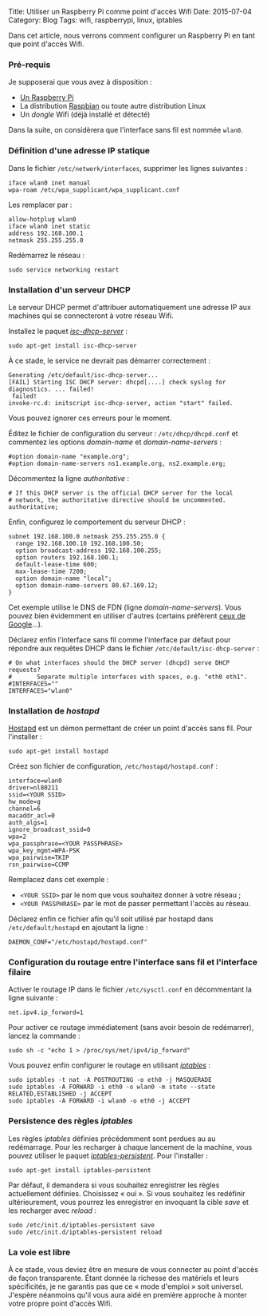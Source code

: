 Title: Utiliser un Raspberry Pi comme point d'accès Wifi
Date: 2015-07-04
Category: Blog
Tags: wifi, raspberrypi, linux, iptables

Dans cet article, nous verrons comment configurer un Raspberry Pi en tant que
point d'accès Wifi.

### Pré-requis

Je supposerai que vous avez à disposition :

 * [Un Raspberry Pi](https://www.raspberrypi.org/)
 * La distribution [Raspbian](https://www.raspbian.org/) ou toute autre
   distribution Linux
 * Un *dongle* Wifi (déjà installé et détecté)

Dans la suite, on considèrera que l'interface sans fil est nommée `wlan0`.  

### Définition d'une adresse IP statique

Dans le fichier `/etc/network/interfaces`, supprimer les lignes suivantes :

    iface wlan0 inet manual
    wpa-roam /etc/wpa_supplicant/wpa_supplicant.conf

Les remplacer par :

    allow-hotplug wlan0
    iface wlan0 inet static
    address 192.168.100.1
    netmask 255.255.255.0

Redémarrez le réseau :

    sudo service networking restart

### Installation d'un serveur DHCP

Le serveur DHCP permet d'attribuer automatiquement une adresse IP aux machines
qui se connecteront à votre réseau Wifi.

Installez le paquet *[isc-dhcp-server](https://packages.debian.org/isc-dhcp-server)* :

    sudo apt-get install isc-dhcp-server

À ce stade, le service ne devrait pas démarrer correctement :

    Generating /etc/default/isc-dhcp-server...
    [FAIL] Starting ISC DHCP server: dhcpd[....] check syslog for diagnostics. ... failed!
     failed!
    invoke-rc.d: initscript isc-dhcp-server, action "start" failed.

Vous pouvez ignorer ces erreurs pour le moment.

Éditez le fichier de configuration du serveur : `/etc/dhcp/dhcpd.conf` et
commentez les options *domain-name* et *domain-name-servers* :

    #option domain-name "example.org";
    #option domain-name-servers ns1.example.org, ns2.example.org;

Décommentez la ligne *authoritative* :

    # If this DHCP server is the official DHCP server for the local
    # network, the authoritative directive should be uncommented.
    authoritative;

Enfin, configurez le comportement du serveur DHCP :

    subnet 192.168.100.0 netmask 255.255.255.0 {
      range 192.168.100.10 192.168.100.50;
      option broadcast-address 192.168.100.255;
      option routers 192.168.100.1;
      default-lease-time 600;
      max-lease-time 7200;
      option domain-name "local";
      option domain-name-servers 80.67.169.12;
    }

Cet exemple utilise le DNS de FDN (ligne *domain-name-servers*). Vous pouvez
bien évidemment en utiliser d'autres (certains préfèrent
[ceux de Google](https://developers.google.com/speed/public-dns/)...).

Déclarez enfin l'interface sans fil comme l'interface par défaut pour répondre
aux requêtes DHCP dans le fichier `/etc/default/isc-dhcp-server` :

    # On what interfaces should the DHCP server (dhcpd) serve DHCP requests?
    #       Separate multiple interfaces with spaces, e.g. "eth0 eth1".
    #INTERFACES=""
    INTERFACES="wlan0"

### Installation de *hostapd*

[Hostapd](https://w1.fi/hostapd/) est un démon permettant de créer un point
d'accès sans fil. Pour l'installer :

    sudo apt-get install hostapd

Créez son fichier de configuration, `/etc/hostapd/hostapd.conf` :

    interface=wlan0
    driver=nl80211
    ssid=<YOUR SSID>
    hw_mode=g
    channel=6
    macaddr_acl=0
    auth_algs=1
    ignore_broadcast_ssid=0
    wpa=2
    wpa_passphrase=<YOUR PASSPHRASE>
    wpa_key_mgmt=WPA-PSK
    wpa_pairwise=TKIP
    rsn_pairwise=CCMP

Remplacez dans cet exemple :

 * `<YOUR SSID>` par le nom que vous souhaitez donner à votre réseau ;
 * `<YOUR PASSPHRASE>` par le mot de passer permettant l'accès au réseau.

Déclarez enfin ce fichier afin qu'il soit utilisé par hostapd dans
`/etc/default/hostapd` en ajoutant la ligne :

    DAEMON_CONF="/etc/hostapd/hostapd.conf"

### Configuration du routage entre l'interface sans fil et l'interface filaire

Activer le routage IP dans le fichier `/etc/sysctl.conf` en décommentant la
ligne suivante :

    net.ipv4.ip_forward=1

Pour activer ce routage immédiatement (sans avoir besoin de redémarrer), lancez
la commande :

    sudo sh -c "echo 1 > /proc/sys/net/ipv4/ip_forward"

Vous pouvez enfin configurer le routage en utilisant
*[iptables](http://ipset.netfilter.org/iptables.man.html)* :

    sudo iptables -t nat -A POSTROUTING -o eth0 -j MASQUERADE
    sudo iptables -A FORWARD -i eth0 -o wlan0 -m state --state RELATED,ESTABLISHED -j ACCEPT
    sudo iptables -A FORWARD -i wlan0 -o eth0 -j ACCEPT

### Persistence des règles *iptables*

Les règles *iptables* définies précédemment sont perdues au au redémarrage. Pour
les recharger à chaque lancement de la machine, vous pouvez utiliser le paquet
*[iptables-persistent](https://packages.debian.org/iptables-persistent)*. Pour
l'installer :

    sudo apt-get install iptables-persistent

Par défaut, il demandera si vous souhaitez enregistrer les règles actuellement
définies. Choisissez « oui ». Si vous souhaitez les redéfinir ultérieurement,
vous pourrez les enregistrer en invoquant la cible *save* et les recharger avec
*reload* :

    sudo /etc/init.d/iptables-persistent save
    sudo /etc/init.d/iptables-persistent reload


### La voie est libre

À ce stade, vous deviez être en mesure de vous connecter au point d'accès de
façon transparente. Étant donnée la richesse des matériels et leurs
spécificités, je ne garantis pas que ce « mode d'emploi » soit universel.
J'espère néanmoins qu'il vous aura aidé en première approche à monter votre
propre point d'accès Wifi.
